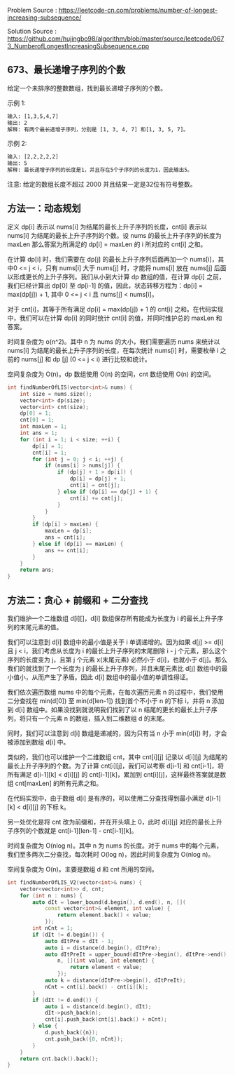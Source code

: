 <!--
 * @Author : Hu Jingbo
 * @Date   : 2021-09-20
-->

Problem Source : <https://leetcode-cn.com/problems/number-of-longest-increasing-subsequence/>

Solution Source : <https://github.com/hujingbo98/algorithm/blob/master/source/leetcode/0673_NumberofLongestIncreasingSubsequence.cpp>

## 673、最长递增子序列的个数

给定一个未排序的整数数组，找到最长递增子序列的个数。

示例 1:

```txt
输入: [1,3,5,4,7]
输出: 2
解释: 有两个最长递增子序列，分别是 [1, 3, 4, 7] 和[1, 3, 5, 7]。
```

示例 2:

```txt
输入: [2,2,2,2,2]
输出: 5
解释: 最长递增子序列的长度是1，并且存在5个子序列的长度为1，因此输出5。
```

注意: 给定的数组长度不超过 2000 并且结果一定是32位有符号整数。

## 方法一：动态规划

定义 dp[i] 表示以 nums[i] 为结尾的最长上升子序列的长度，cnt[i] 表示以 nums[i] 为结尾的最长上升子序列的个数。设 nums 的最长上升子序列的长度为 maxLen 那么答案为所满足的 dp[i] = maxLen 的 i 所对应的 cnt[i] 之和。

在计算 dp[i] 时，我们需要在 dp[j] 的最长上升子序列后面再加一个 nums[i]，其中0 <= j < i，只有 nums[i] 大于 nums[j] 时，才能将 nums[i] 放在 nums[j] 后面以形成更长的上升子序列。我们从小到大计算 dp 数组的值，在计算 dp[i] 之前，我们已经计算出 dp[0] 至 dp[i-1] 的值，因此，状态转移方程为：dp[i] = max(dp[j]) + 1, 其中 0 <= j < i 且 nums[j] < nums[i]。

对于 cnt[i]，其等于所有满足 dp[i] = max(dp[j]) + 1 的 cnt[i] 之和。在代码实现中，我们可以在计算 dp[i] 的同时统计 cnt[i] 的值，并同时维护总的 maxLen 和答案。

时间复杂度为 o(n^2)。其中 n 为 nums 的大小，我们需要遍历 nums 来统计以 nums[i] 为结尾的最长上升子序列的长度，在每次统计 nums[i] 时，需要枚举 i 之前的 nums[j] 和 dp [j] (0 <= j < i) 进行比较和统计。

空间复杂度为 O(n)。dp 数组使用 O(n) 的空间，cnt 数组使用 O(n) 的空间。

```c++
int findNumberOfLIS(vector<int>& nums) {
    int size = nums.size();
    vector<int> dp(size);
    vector<int> cnt(size);
    dp[0] = 1;
    cnt[0] = 1;
    int maxLen = 1;
    int ans = 1;
    for (int i = 1; i < size; ++i) {
        dp[i] = 1;
        cnt[i] = 1;
        for (int j = 0; j < i; ++j) {
            if (nums[i] > nums[j]) {
                if (dp[j] + 1 > dp[i]) {
                    dp[i] = dp[j] + 1;
                    cnt[i] = cnt[j];
                } else if (dp[i] == dp[j] + 1) {
                    cnt[i] += cnt[j];
                }
            }
        }
        if (dp[i] > maxLen) {
            maxLen = dp[i];
            ans = cnt[i];
        } else if (dp[i] == maxLen) {
            ans += cnt[i];
        }
    }
    return ans;
}
```

## 方法二：贪心 + 前缀和 + 二分查找

我们维护一个二维数组 d[i][]，d[i] 数组保存所有能成为长度为 i 的最长上升子序列的末尾元素的值。

我们可以注意到 d[i] 数组中的最小值是关于 i 单调递增的。因为如果 d[j] >= d[i] 且 j < i，我们考虑从长度为 i 的最长上升子序列的末尾删除 i - j 个元素，那么这个序列的长度变为 j，且第 j 个元素 x(末尾元素) 必然小于 d[i]，也就小于 d[j]。那么我们的就找到了一个长度为 j 的最长上升子序列，并且末尾元素比 d[j] 数组中的最小值小，从而产生了矛盾。因此 d[i] 数组中的最小值的单调性得证。

我们依次遍历数组 nums 中的每个元素，在每次遍历元素 n 的过程中，我们使用二分查找在 min(d[0]) 至 min(d[len-1]) 找到首个不小于 n 的下标 i，并将 n 添加到 d[i] 数组中。如果没找到就说明我们找到了以 n 结尾的更长的最长上升子序列，将只有一个元素 n 的数组，插入到二维数组 d 的末尾。

同时，我们可以注意到 d[i] 数组是递减的，因为只有当 n 小于 min(d[i]) 时，才会被添加到数组 d[i] 中。

类似的，我们也可以维护一个二维数组 cnt，其中 cnt[i][j] 记录以 d[i][j] 为结尾的最长上升子序列的个数。为了计算 cnt[i][j]，我们可以考察 d[i-1] 和 cnt[i-1]，将所有满足 d[i-1][k] < d[i][j] 的 cnt[i-1][k]，累加到 cnt[i][j]，这样最终答案就是数组 cnt[maxLen] 的所有元素之和。

在代码实现中，由于数组 d[i] 是有序的，可以使用二分查找得到最小满足 d[i-1][k] < d[i][j] 的下标 k。

另一处优化是将 cnt 改为前缀和，并在开头填上 0，此时 d[i][j] 对应的最长上升子序列的个数就是 cnt[i-1][len-1] - cnt[i-1][k]。

时间复杂度为 O(nlog n)。其中 n 为 nums 的长度。对于 nums 中的每个元素，我们至多两次二分查找，每次耗时 O(log n)，因此时间复杂度为 O(nlog n)。

空间复杂度为 O(n)。主要是数组 d 和 cnt 所用的空间。

```c++
int findNumberOfLIS_V2(vector<int>& nums) {
    vector<vector<int>> d, cnt;
    for (int n : nums) {
        auto dIt = lower_bound(d.begin(), d.end(), n, [](
            const vector<int>& element, int value) {
                return element.back() < value;
            });
        int nCnt = 1;
        if (dIt != d.begin()) {
            auto dItPre = dIt - 1;
            auto i = distance(d.begin(), dItPre);
            auto dItPreIt = upper_bound(dItPre->begin(), dItPre->end(),
                n, [](int value, int element) {
                    return element < value;
                });
            auto k = distance(dItPre->begin(), dItPreIt);
            nCnt = cnt[i].back() - cnt[i][k];
        }
        if (dIt != d.end()) {
            auto i = distance(d.begin(), dIt);
            dIt->push_back(n);
            cnt[i].push_back(cnt[i].back() + nCnt);
        } else {
            d.push_back({n});
            cnt.push_back({0, nCnt});
        }
    }
    return cnt.back().back();
}
```
